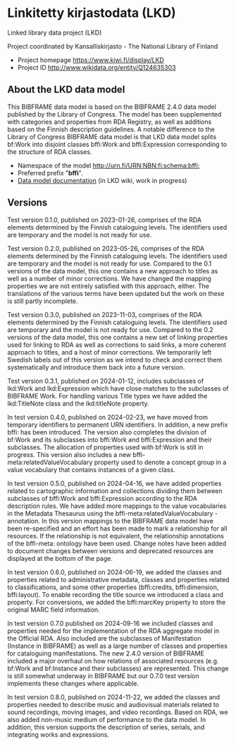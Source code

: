 # Linkitetty kirjastodata (LKD)
Linked library data project (LKD)

Project coordinated by Kansalliskirjasto - The National Library of Finland

- Project homepage https://www.kiwi.fi/display/LKD
- Project ID http://www.wikidata.org/entity/Q124635303

## About the LKD data model

This BIBFRAME data model is based on the BIBFRAME 2.4.0 data model published by the Library of Congress. The model has been supplemented with categories and properties from RDA Registry, as well as additions based on the Finnish description guidelines. A notable difference to the Library of Congress BIBFRAME data model is that LKD data model splits bf:Work into disjoint classes bffi:Work and bffi:Expression corresponding to the structure of RDA classes.

- Namespace of the model <http://urn.fi/URN:NBN:fi:schema:bffi:>
- Preferred prefix "**bffi**".
- [Data model documentation](https://github.com/NatLibFi/lkd/wiki) (in LKD wiki, work in progress)

## Versions
Test version 0.1.0, published on 2023-01-26, comprises of the RDA elements determined by the Finnish cataloguing levels. The identifiers used are temporary and the model is not ready for use.

Test version 0.2.0, published on 2023-05-26, comprises of the RDA elements determined by the Finnish cataloguing levels. The identifiers used are temporary and the model is not ready for use. Compared to the 0.1 versions of the data model, this one contains a new approach to titles as well as a number of minor corrections. We have changed the mapping properties we are not entirely satisfied with this approach, either. The translations of the various terms have been updated but the work on these is still partly incomplete.

Test version 0.3.0, published on 2023-11-03, comprises of the RDA elements determined by the Finnish cataloguing levels. The identifiers used are temporary and the model is not ready for use. Compared to the 0.2 versions of the data model, this one contains a new set of linking properties used for linking to RDA as well as corrections to said links, a more coherent approach to titles, and a host of minor corrections. We temporarily left Swedish labels out of this version as we intend to check and correct them systematically and introduce them back into a future version.

Test version 0.3.1, published on 2024-01-12, includes subclasses of lkd:Work and lkd:Expression which have close matches to the subclasses of BIBFRAME Work. For handling various Title types we have added the lkd:TitleNote class and the lkd:titleNote property.

In test version 0.4.0, published on 2024-02-23, we have moved from temporary identifiers to permanent URN identifiers. In addition, a new prefix bffi: has been introduced. The version also completes the division of bf:Work and its subclasses into bffi:Work and bffi:Expression and their subclasses. The allocation of properties used with bf:Work is still in progress. This version also includes a new bffi-meta:relatedValueVocabulary property used to denote a concept group in a value vocabulary that contains instances of a given class.

In test version 0.5.0, published on 2024-04-16, we have added properties related to cartographic information and collections dividing them between subclasses of bffi:Work and bffi:Expression according to the RDA description rules. We have added more mappings to the value vocabularies in the Metadata Thesaurus using the bffi-meta:relatedValueVocabulary -annotation. In this version mappings to the BIBFRAME data model have been re-specified and an effort has been made to mark a relationship for all resources. If the relationship is not equivalent, the relationship annotations of the bffi-meta: ontology have been used. Change notes have been added to document changes between versions and deprecated resources are displayed at the bottom of the page.

In test version 0.6.0, published on 2024-06-19, we added the classes and properties related to administrative metadata, classes and properties related to classifications, and some other properties (bffi:credits, bffi:dimension, bffi:layout). To enable recording the title source we introduced a class and property. For conversions, we added the bffi:marcKey property to store the original MARC field information.

In test version 0.7.0 published on 2024-09-16 we included classes and properties needed for the implementation of the RDA aggregate model in the Official RDA. Also included are the subclasses of Manifestation (Instance in BIBFRAME) as well as a large number of classes and properties for cataloguing manifestations. The new 2.4.0 version of BIBFRAME included a major overhaul on how relations of associated resources (e.g. bf:Work and bf:Instance and their subclasses) are represented. This change is still somewhat underway in BIBFRAME but our 0.7.0 test version implements these changes where applicable.

In test version 0.8.0, published on 2024-11-22, we added the classes and properties needed to describe music and audiovisual materials related to sound recordings, moving images, and video recordings. Based on RDA, we also added non-music medium of performance to the data model. In addition, this version supports the description of series, serials, and integrating works and expressions.
